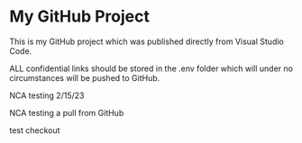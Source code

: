 # My GitHub Project

This is my GitHub project which was published directly from Visual Studio Code.

ALL confidential links should be stored in the .env folder which will under no circumstances will be pushed to GitHub.

NCA testing 2/15/23

NCA testing a pull from GitHub

test checkout
